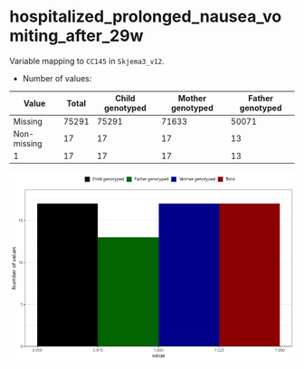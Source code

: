 # hospitalized_prolonged_nausea_vomiting_after_29w
Variable mapping to `CC145` in `Skjema3_v12`.
- Number of values:

| Value | Total | Child genotyped | Mother genotyped | Father genotyped |
| ----- | ----- | --------------- | ---------------- | ---------------- |
| Missing | 75291 | 75291 | 71633 | 50071 |
| Non-missing | 17 | 17 | 17 | 13 |
| 1 | 17 | 17 | 17 | 13 |



![](hospitalized_prolonged_nausea_vomiting_after_29w_n.png)



